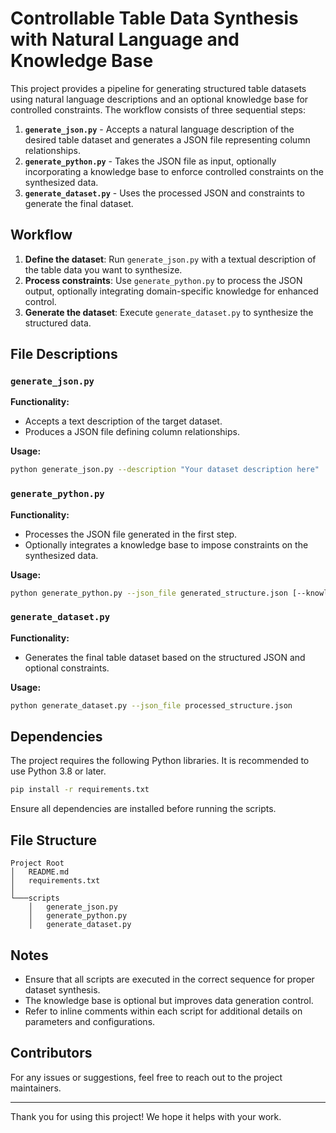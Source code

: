 # Controllable Table Data Synthesis with Natural Language and Knowledge Base

This project provides a pipeline for generating structured table datasets using natural language descriptions and an optional knowledge base for controlled constraints. The workflow consists of three sequential steps:

1. **`generate_json.py`** - Accepts a natural language description of the desired table dataset and generates a JSON file representing column relationships.
2. **`generate_python.py`** - Takes the JSON file as input, optionally incorporating a knowledge base to enforce controlled constraints on the synthesized data.
3. **`generate_dataset.py`** - Uses the processed JSON and constraints to generate the final dataset.

## Workflow

1. **Define the dataset**: Run `generate_json.py` with a textual description of the table data you want to synthesize.
2. **Process constraints**: Use `generate_python.py` to process the JSON output, optionally integrating domain-specific knowledge for enhanced control.
3. **Generate the dataset**: Execute `generate_dataset.py` to synthesize the structured data.

## File Descriptions

### `generate_json.py`
**Functionality:**
- Accepts a text description of the target dataset.
- Produces a JSON file defining column relationships.

**Usage:**
```bash
python generate_json.py --description "Your dataset description here"
```

### `generate_python.py`
**Functionality:**
- Processes the JSON file generated in the first step.
- Optionally integrates a knowledge base to impose constraints on the synthesized data.

**Usage:**
```bash
python generate_python.py --json_file generated_structure.json [--knowledge_base knowledge_base.json]
```

### `generate_dataset.py`
**Functionality:**
- Generates the final table dataset based on the structured JSON and optional constraints.

**Usage:**
```bash
python generate_dataset.py --json_file processed_structure.json
```

## Dependencies

The project requires the following Python libraries. It is recommended to use Python 3.8 or later.

```bash
pip install -r requirements.txt
```

Ensure all dependencies are installed before running the scripts.

## File Structure
```
Project Root
│   README.md
│   requirements.txt
│
└───scripts
    │   generate_json.py
    │   generate_python.py
    │   generate_dataset.py
```

## Notes

- Ensure that all scripts are executed in the correct sequence for proper dataset synthesis.
- The knowledge base is optional but improves data generation control.
- Refer to inline comments within each script for additional details on parameters and configurations.

## Contributors

For any issues or suggestions, feel free to reach out to the project maintainers.

---

Thank you for using this project! We hope it helps with your work.


